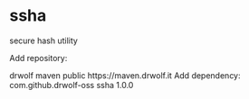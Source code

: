 # ssha
secure hash utility

Add repository:

<repositories>
  <repository>
    <id>drwolf maven public</id>
    <url>https://maven.drwolf.it</url>
  </repository>
</repositories>
Add dependency:

<dependency>
  <groupId>com.github.drwolf-oss</groupId>
  <artifactId>ssha</artifactId>
  <version>1.0.0</version> 
</dependency>

